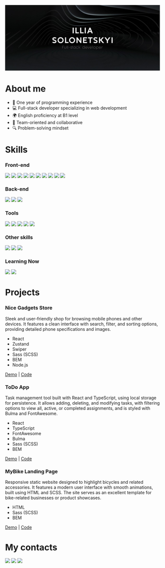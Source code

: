 <img src="./assets/banner.jpg">

<h1>About me</h1>
<ul>
  <li>📓 One year of programming experience</li>
  <li>💻 Full-stack developer specializing in web development</li>
  <li>🌍 English proficiency at B1 level</li>
  <li>🤝 Team-oriented and collaborative</li>
  <li>🔍 Problem-solving mindset</li>
</ul>

<h1>Skills</h1>

<h3>Front-end</h3>
<div>
  <img height="24px" src="https://img.shields.io/badge/-HTML5-000000?style=flat&logo=html5" />
  <img height="24px" src="https://img.shields.io/badge/-CSS3-000000?style=flat&logo=css3" />
  <img height="24px" src="https://img.shields.io/badge/-JavaScript-000000?style=flat&logo=javascript" />
  <img height="24px" src="https://img.shields.io/badge/-TypeScript-000000?style=flat&logo=typescript" />
  <img height="24px" src="https://img.shields.io/badge/-React-000000?style=flat&logo=react" />
  <img height="24px" src="https://img.shields.io/badge/-Sass(SCSS)-000000?style=flat&logo=sass" />
  <img height="24px" src="https://img.shields.io/badge/-Zustand-000000?style=flat" />
  <img height="24px" src="https://img.shields.io/badge/-Bulma-000000?style=flat&logo=bulma" />
  <img height="24px" src="https://img.shields.io/badge/-Vite-000000?style=flat&logo=vite" />
  <img height="24px" src="https://img.shields.io/badge/-REST_API-000000?style=flat" />
</div>

<h3>Back-end</h3>
<div>
  <img height="24px" src="https://img.shields.io/badge/-Node.js-000000?style=flat&logo=node.js" />
  <img height="24px" src="https://img.shields.io/badge/-Express-000000?style=flat&logo=express" />
  <img height="24px" src="https://img.shields.io/badge/-MySQL-000000?style=flat&logo=mysql" />
</div>

<h3>Tools</h3>
<div>
  <img height="24px" src="https://img.shields.io/badge/-Figma-000000?style=flat&logo=figma" />
  <img height="24px" src="https://img.shields.io/badge/-NPM-000000?style=flat&logo=npm" />
  <img height="24px" src="https://img.shields.io/badge/-Git-000000?style=flat&logo=git" />
  <img height="24px" src="https://img.shields.io/badge/-GitHub-000000?style=flat&logo=github" />
  <img height="24px" src="https://img.shields.io/badge/-VS_Code-000000?style=flat&logo=visual-studio-code" />
</div>

<h3>Other skills</h3>
<div>
  <img height="24px" src="https://img.shields.io/badge/-Webflow-000000?style=flat&logo=webflow&logoColor=white" />
  <img height="24px" src="https://img.shields.io/badge/-OOP-000000?style=flat" />
  <img height="24px" src="https://img.shields.io/badge/-Algorithms-000000?style=flat" />
</div>

<h3>Learning Now</h3>
<div>
  <img height="24px" src="https://img.shields.io/badge/-Next.js-000000?style=flat&logo=next.js" />
  <img height="24px" src="https://img.shields.io/badge/-Tailwind-000000?style=flat&logo=tailwindcss" />
</div>

<h1>Projects</h1>

<h3>Nice Gadgets Store</h3>
<p>Sleek and user-friendly shop for browsing mobile phones and other devices. It features a clean interface with search, filter, and sorting options, providing detailed phone specifications and images.</p>
<ul>
  <li>React</li>
  <li>Zustand</li>
  <li>Swiper</li>
  <li>Sass (SCSS)</li>
  <li>BEM</li>
  <li>Node.js</li>
</ul>
<a href="https://fs-mar24-kyrylos-witnesses.github.io/phone-catalog/">Demo</a> | <a href="https://github.com/fs-mar24-kyrylos-witnesses/phone-catalog">Code</a>

<h3>ToDo App</h3>
<p>Task management tool built with React and TypeScript, using local storage for persistence. It allows adding, deleting, and modifying tasks, with filtering options to view all, active, or completed assignments, and is styled with Bulma and FontAwesome.</p>
<ul>
  <li>React</li>
  <li>TypeScript</li>
  <li>FontAwesome</li>
  <li>Bulma</li>
  <li>Sass (SCSS)</li>
  <li>BEM</li>
</ul> 
<a href="https://ilyasolo881.github.io/react_todo-app-with-api/">Demo</a> | <a href="https://github.com/ilyasolo881/ToDo-App">Code</a>

<h3>MyBike Landing Page</h3>
<p>Responsive static website designed to highlight bicycles and related accessories. It features a modern user interface with smooth animations, built using HTML and SCSS. The site serves as an excellent template for bike-related businesses or product showcases.</p>
<ul>
  <li>HTML</li>
  <li>Sass (SCSS)</li>
  <li>BEM</ul>
<a href="https://ilyasolo881.github.io/layout_landing-page/">Demo</a> | <a href="https://github.com/ilyasolo881/MyBike-Landing-page">Code</a>

<h1>My contacts</h1>
<div>
  <a href="https://t.me/illia_solo"><img height="24px" src="https://img.shields.io/badge/-Telegram-000000?style=flat&logo=telegram" /></a>
  <a href="www.linkedin.com/in/illia-solonetskyi-b871a52bb"><img height="24px" src="https://img.shields.io/badge/-LinkedIn-000000?style=flat&logo=linkedin" /></a>
  <a href="mailto:illia.solonetskyi.dev@gmail.com"><img height="24px" src="https://img.shields.io/badge/-Email-000000?style=flat&logo=gmail" /></a>
</div>
